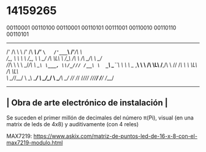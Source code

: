 # 14159265
                                                                           
00110001 00110100 00110001 00110101 00111001 00110010 00110110 00110101

   _  __ __       _  ______     __       ___      ____  ______    
 /' \/\ \\ \    /' \/\  ___\  /'_ `\   /'___`\   /'___\/\  ___\   
/\_, \ \ \\ \  /\_, \ \ \__/ /\ \L\ \ /\_\ /\ \ /\ \__/\ \ \__/   
\/_/\ \ \ \\ \_\/_/\ \ \___``\ \___, \\/_/// /__\ \  _``\ \___``\ 
   \ \ \ \__ ,__\ \ \ \/\ \L\ \/__,/\ \  // /_\ \\ \ \L\ \/\ \L\ \
    \ \_\/_/\_\_/  \ \_\ \____/    \ \_\/\______/ \ \____/\ \____/
     \/_/  \/_/     \/_/\/___/      \/_/\/_____/   \/___/  \/___/ 


 -----------------------------------------
| Obra de arte electrónico de instalación |
 -----------------------------------------

Se suceden el primer millón de decimales del número π(Pi), visual (en una matrix de leds de 4x8) y auditivamente (con 4 reles)



MAX7219:
https://www.askix.com/matriz-de-puntos-led-de-16-x-8-con-el-max7219-modulo.html
